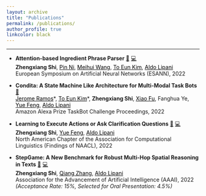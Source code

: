 ```yaml
---
layout: archive
title: "Publications"
permalink: /publications/
author_profile: true
linkcolor: black
---
```



------
* **Attention-based Ingredient Phrase Parser** [:paperclip:](https://discovery.ucl.ac.uk/id/eprint/10150873/) [:computer:](https://github.com/ZhengxiangShi/IngredientParsing) <br />
  **Zhengxiang Shi**, <a href="https://www.researchgate.net/profile/Pin-Ni" style="color: black;">Pin Ni</a>, <a href="https://www.ucl.ac.uk/civil-environmental-geomatic-engineering/research/groups-centres-and-sections/spacetimelab/people" style="color: black;">Meihui Wang</a>, <a href="https://kimdanny.github.io" style="color: black;">To Eun Kim</a>, <a href="https://scholar.google.at/citations?user=fyHjfEgAAAAJ" style="color: black;">Aldo Lipani</a> <br />
  European Symposium on Artificial Neural Networks (ESANN), 2022 <br />

* **Condita: A State Machine Like Architecture for Multi-Modal Task Bots** [:paperclip:](https://www.amazon.science/alexa-prize/proceedings/condita-a-state-machine-like-architecture-for-multi-modal-task-bots) <br />
  <a href="http://wi.cs.ucl.ac.uk/index.php/people/" style="color: black;">Jerome Ramos</a>\*, <a href="https://kimdanny.github.io" style="color: black;">To Eun Kim</a>\*, **Zhengxiang Shi**, <a href="http://wi.cs.ucl.ac.uk/index.php/people/" style="color: black;">Xiao Fu</a>, Fanghua Ye, <a href="https://scholar.google.com/citations?user=ZNOC0lYAAAAJ&hl=en" style="color: black;">Yue Feng</a>, <a href="https://scholar.google.at/citations?user=fyHjfEgAAAAJ" style="color: black;">Aldo Lipani</a> <br />
  Amazon Alexa Prize TaskBot Challenge Proceedings, 2022 <br />

* **Learning to Execute Actions or Ask Clarification Questions** [:paperclip:](https://aclanthology.org/2022.findings-naacl.158/) [:computer:](https://github.com/ZhengxiangShi/LearnToAsk) <br />
  **Zhengxiang Shi**, <a href="https://scholar.google.com/citations?user=ZNOC0lYAAAAJ&hl=en" style="color: black;">Yue Feng</a>, <a href="https://scholar.google.at/citations?user=fyHjfEgAAAAJ" style="color: black;">Aldo Lipani</a> <br />
  North American Chapter of the Association for Computational Linguistics (Findings of NAACL), 2022 <br />

* **StepGame: A New Benchmark for Robust Multi-Hop Spatial Reasoning in Texts** [:paperclip:](https://ojs.aaai.org/index.php/AAAI/article/view/21383) [:computer:](https://github.com/ZhengxiangShi/StepGame) <br />
  **Zhengxiang Shi**, <a href="https://scholar.google.com/citations?hl=zh-CN&user=ZKuRZaEAAAAJ&view_op=list_works&sortby=pubdate" style="color: black;">Qiang Zhang</a>, <a href="https://scholar.google.at/citations?user=fyHjfEgAAAAJ" style="color: black;">Aldo Lipani</a> <br />
  Association for the Advancement of Artificial Intelligence (AAAI), 2022 <br />
  *(Acceptance Rate: 15%, Selected for Oral Presentation: 4.5%)* <br />

<!-- * **Attention-based Ingredient Parser** [:computer:](https://github.com/ZhengxiangShi/IngredientParsing) <br />
  **Zhengxiang Shi**, Pin Ni, Meihui Wang, Aldo Lipani <br /> -->


<!-- {% if author.googlescholar %}
  You can also find my articles on <u><a href="{{author.googlescholar}}">my Google Scholar profile</a>.</u>
{% endif %}

{% include base_path %}

{% for post in site.publications reversed %}
  {% include archive-single.html %}
{% endfor %} -->
